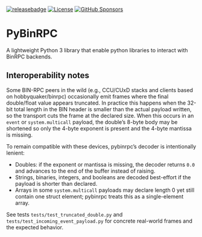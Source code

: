 [![releasebadge]][release]
[![License][license-shield]](LICENSE.md)
[![GitHub Sponsors][sponsorsbadge]][sponsors]

# PyBinRPC

A lightweight Python 3 library that enable python libraries to interact with BinRPC backends.

[license-shield]: https://img.shields.io/github/license/SukramJ/pybinrpc.svg?style=for-the-badge
[release]: https://github.com/SukramJ/pybinrpc/releases
[releasebadge]: https://img.shields.io/github/v/release/SukramJ/pybinrpc?style=for-the-badge
[sponsorsbadge]: https://img.shields.io/github/sponsors/SukramJ?style=for-the-badge&label=GitHub%20Sponsors&color=green
[sponsors]: https://github.com/sponsors/SukramJ

## Interoperability notes

Some BIN-RPC peers in the wild (e.g., CCU/CUxD stacks and clients based on hobbyquaker/binrpc) occasionally emit frames where the final double/float value appears truncated. In practice this happens when the 32-bit total length in the BIN header is smaller than the actual payload written, so the transport cuts the frame at the declared size. When this occurs in an `event` or `system.multicall` payload, the double’s 8-byte body may be shortened so only the 4-byte exponent is present and the 4-byte mantissa is missing.

To remain compatible with these devices, pybinrpc’s decoder is intentionally lenient:

- Doubles: if the exponent or mantissa is missing, the decoder returns `0.0` and advances to the end of the buffer instead of raising.
- Strings, binaries, integers, and booleans are decoded best-effort if the payload is shorter than declared.
- Arrays in some `system.multicall` payloads may declare length 0 yet still contain one struct element; pybinrpc treats this as a single-element array.

See tests `tests/test_truncated_double.py` and `tests/test_incoming_event_payload.py` for concrete real-world frames and the expected behavior.
